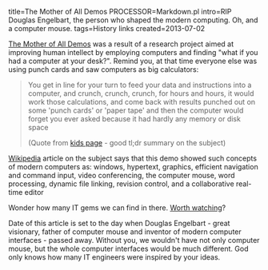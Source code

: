 title=The Mother of All Demos
PROCESSOR=Markdown.pl
intro=RIP Douglas Engelbart, the person who shaped the modern computing. Oh, and a computer mouse.
tags=History links
created=2013-07-02

[The Mother of All Demos][main] was a result of a research project aimed at
improving human intellect by employing computers and finding "what if you had a
computer at your desk?". Remind you, at that time everyone else was using punch
cards and saw computers as big calculators:

> You get in line for your turn to feed your data and instructions into a
> computer, and crunch, crunch, crunch, for hours and hours, it would work
> those calculations, and come back with results punched out on some 'punch
> cards' or 'paper tape' and then the computer would forget you ever asked
> because it had hardly any memory or disk space
>
> (Quote from [kids page][] - good tl;dr summary on the subject)

[Wikipedia][] article on the subject says that this demo showed such concepts
of modern computers as:
windows, hypertext, graphics, efficient navigation and command input, video
conferencing, the computer mouse, word processing, dynamic file linking,
revision control, and a collaborative real-time editor

Wonder how many IT gems we can find in there. [Worth watching][yt]?

Date of this article is set to the day when Douglas Engelbart - great visionary,
father of computer mouse and inventor of modern computer interfaces - passed
away. Without you, we wouldn't have not only computer mouse, but the whole
computer interfaces would be much different. God only knows how many IT
engineers were inspired by your ideas.

[main]: http://thedemo.org
[kids page]: http://www.dougengelbart.org/kids/justforkids.html
[Wikipedia]: https://en.wikipedia.org/wiki/The_Mother_of_All_Demos
[yt]: https://www.youtube.com/watch?v=VScVgXM7lQQ&list=PLCGFadV4FqU2yAqCzKaxnKKXgnJBUrKTE

